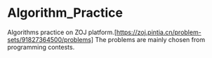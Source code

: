 # Algorithm_Practice
Algorithms practice on ZOJ platform.[https://zoj.pintia.cn/problem-sets/91827364500/problems]
The problems are mainly chosen from programming contests.
